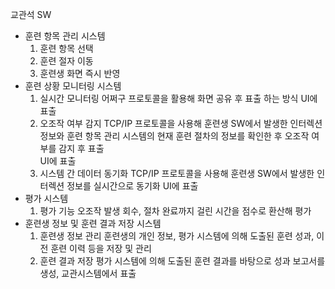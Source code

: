 교관석 SW 

- 훈련 항목 관리 시스템 
  1. 훈련 항목 선택
  2. 훈련 절자 이동
  3. 훈련생 화면 즉시 반영
- 훈련 상황 모니터링 시스템
  1. 실시간 모니터링 
     어쩌구 프로토콜을 활용해 화면 공유 후 표출 하는 방식
     UI에 표출 
  2. 오조작 여부 감지
     TCP/IP 프로토콜을 사용해 훈련생 SW에서 발생한 인터렉션 정보와 훈련 항목 관리 시스템의 현재 훈련 절차의 정보를 확인한 후 오조작 여부를 감지 후 표출  
     UI에 표출
  3. 시스템 간 데이터 동기화
     TCP/IP 프로토콜을 사용해 훈련생 SW에서 발생한 인터렉션 정보를 실시간으로 동기화
     UI에 표출
- 평가 시스템
  1. 평가 기능 
     오조작 발생 회수, 절차 완료까지 걸린 시간을 점수로 환산해 평가 
- 훈련생 정보 및 훈련 결과 저장 시스템
  1. 훈련생 정보 관리 
     훈련생의 개인 정보, 평가 시스템에 의해 도출된 훈련 성과, 이전 훈련 이력 등을 저장 및 관리  
  2. 훈련 결과 저장 
     평가 시스템에 의해 도출된 훈련 결과를 바탕으로 성과 보고서를 생성, 교관시스템에서 표출 